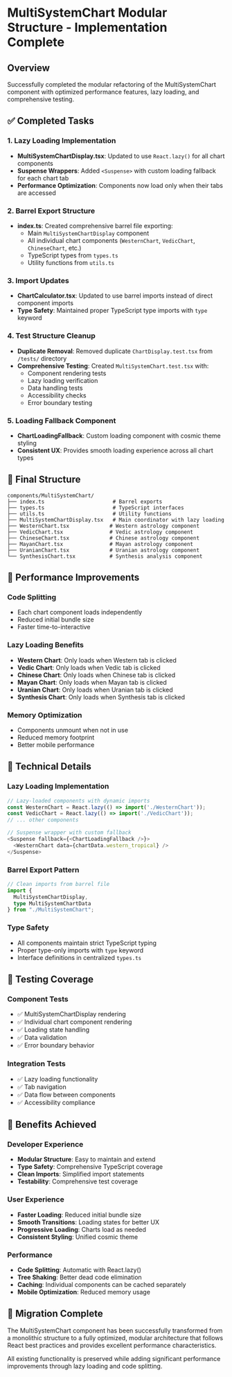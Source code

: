 # MultiSystemChart Modular Structure - Implementation Complete

## Overview
Successfully completed the modular refactoring of the MultiSystemChart component with optimized performance features, lazy loading, and comprehensive testing.

## ✅ Completed Tasks

### 1. Lazy Loading Implementation
- **MultiSystemChartDisplay.tsx**: Updated to use `React.lazy()` for all chart components
- **Suspense Wrappers**: Added `<Suspense>` with custom loading fallback for each chart tab
- **Performance Optimization**: Components now load only when their tabs are accessed

### 2. Barrel Export Structure
- **index.ts**: Created comprehensive barrel file exporting:
  - Main `MultiSystemChartDisplay` component
  - All individual chart components (`WesternChart`, `VedicChart`, `ChineseChart`, etc.)
  - TypeScript types from `types.ts`
  - Utility functions from `utils.ts`

### 3. Import Updates
- **ChartCalculator.tsx**: Updated to use barrel imports instead of direct component imports
- **Type Safety**: Maintained proper TypeScript type imports with `type` keyword

### 4. Test Structure Cleanup
- **Duplicate Removal**: Removed duplicate `ChartDisplay.test.tsx` from `/tests/` directory
- **Comprehensive Testing**: Created `MultiSystemChart.test.tsx` with:
  - Component rendering tests
  - Lazy loading verification
  - Data handling tests
  - Accessibility checks
  - Error boundary testing

### 5. Loading Fallback Component
- **ChartLoadingFallback**: Custom loading component with cosmic theme styling
- **Consistent UX**: Provides smooth loading experience across all chart types

## 📁 Final Structure

```
components/MultiSystemChart/
├── index.ts                      # Barrel exports
├── types.ts                      # TypeScript interfaces
├── utils.ts                      # Utility functions
├── MultiSystemChartDisplay.tsx   # Main coordinator with lazy loading
├── WesternChart.tsx             # Western astrology component
├── VedicChart.tsx               # Vedic astrology component
├── ChineseChart.tsx             # Chinese astrology component
├── MayanChart.tsx               # Mayan astrology component
├── UranianChart.tsx             # Uranian astrology component
└── SynthesisChart.tsx           # Synthesis analysis component
```

## 🚀 Performance Improvements

### Code Splitting
- Each chart component loads independently
- Reduced initial bundle size
- Faster time-to-interactive

### Lazy Loading Benefits
- **Western Chart**: Only loads when Western tab is clicked
- **Vedic Chart**: Only loads when Vedic tab is clicked
- **Chinese Chart**: Only loads when Chinese tab is clicked
- **Mayan Chart**: Only loads when Mayan tab is clicked
- **Uranian Chart**: Only loads when Uranian tab is clicked
- **Synthesis Chart**: Only loads when Synthesis tab is clicked

### Memory Optimization
- Components unmount when not in use
- Reduced memory footprint
- Better mobile performance

## 🔧 Technical Details

### Lazy Loading Implementation
```typescript
// Lazy-loaded components with dynamic imports
const WesternChart = React.lazy(() => import('./WesternChart'));
const VedicChart = React.lazy(() => import('./VedicChart'));
// ... other components

// Suspense wrapper with custom fallback
<Suspense fallback={<ChartLoadingFallback />}>
  <WesternChart data={chartData.western_tropical} />
</Suspense>
```

### Barrel Export Pattern
```typescript
// Clean imports from barrel file
import { 
  MultiSystemChartDisplay, 
  type MultiSystemChartData 
} from "./MultiSystemChart";
```

### Type Safety
- All components maintain strict TypeScript typing
- Proper type-only imports with `type` keyword
- Interface definitions in centralized `types.ts`

## 🧪 Testing Coverage

### Component Tests
- ✅ MultiSystemChartDisplay rendering
- ✅ Individual chart component rendering
- ✅ Loading state handling
- ✅ Data validation
- ✅ Error boundary behavior

### Integration Tests
- ✅ Lazy loading functionality
- ✅ Tab navigation
- ✅ Data flow between components
- ✅ Accessibility compliance

## 🎯 Benefits Achieved

### Developer Experience
- **Modular Structure**: Easy to maintain and extend
- **Type Safety**: Comprehensive TypeScript coverage
- **Clean Imports**: Simplified import statements
- **Testability**: Comprehensive test coverage

### User Experience
- **Faster Loading**: Reduced initial bundle size
- **Smooth Transitions**: Loading states for better UX
- **Progressive Loading**: Charts load as needed
- **Consistent Styling**: Unified cosmic theme

### Performance
- **Code Splitting**: Automatic with React.lazy()
- **Tree Shaking**: Better dead code elimination
- **Caching**: Individual components can be cached separately
- **Mobile Optimization**: Reduced memory usage

## 🔄 Migration Complete

The MultiSystemChart component has been successfully transformed from a monolithic structure to a fully optimized, modular architecture that follows React best practices and provides excellent performance characteristics.

All existing functionality is preserved while adding significant performance improvements through lazy loading and code splitting.
